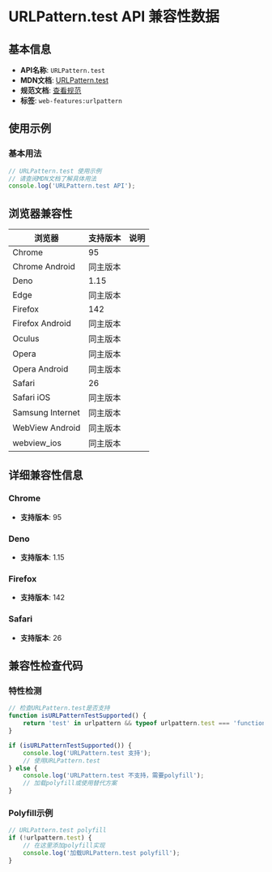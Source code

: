 # URLPattern.test API 兼容性数据

## 基本信息

- **API名称**: `URLPattern.test`
- **MDN文档**: [URLPattern.test](https://developer.mozilla.org/docs/Web/API/URLPattern/test)
- **规范文档**: [查看规范](https://urlpattern.spec.whatwg.org/#dom-urlpattern-test)
- **标签**: `web-features:urlpattern`

## 使用示例

### 基本用法

```javascript
// URLPattern.test 使用示例
// 请查阅MDN文档了解具体用法
console.log('URLPattern.test API');
```

## 浏览器兼容性

| 浏览器 | 支持版本 | 说明 |
|--------|----------|------|
| Chrome | 95 |  |
| Chrome Android | 同主版本 |  |
| Deno | 1.15 |  |
| Edge | 同主版本 |  |
| Firefox | 142 |  |
| Firefox Android | 同主版本 |  |
| Oculus | 同主版本 |  |
| Opera | 同主版本 |  |
| Opera Android | 同主版本 |  |
| Safari | 26 |  |
| Safari iOS | 同主版本 |  |
| Samsung Internet | 同主版本 |  |
| WebView Android | 同主版本 |  |
| webview_ios | 同主版本 |  |

## 详细兼容性信息

### Chrome

- **支持版本**: 95

### Deno

- **支持版本**: 1.15

### Firefox

- **支持版本**: 142

### Safari

- **支持版本**: 26

## 兼容性检查代码

### 特性检测

```javascript
// 检查URLPattern.test是否支持
function isURLPatternTestSupported() {
    return 'test' in urlpattern && typeof urlpattern.test === 'function';
}

if (isURLPatternTestSupported()) {
    console.log('URLPattern.test 支持');
    // 使用URLPattern.test
} else {
    console.log('URLPattern.test 不支持，需要polyfill');
    // 加载polyfill或使用替代方案
}
```

### Polyfill示例

```javascript
// URLPattern.test polyfill
if (!urlpattern.test) {
    // 在这里添加polyfill实现
    console.log('加载URLPattern.test polyfill');
}
```

